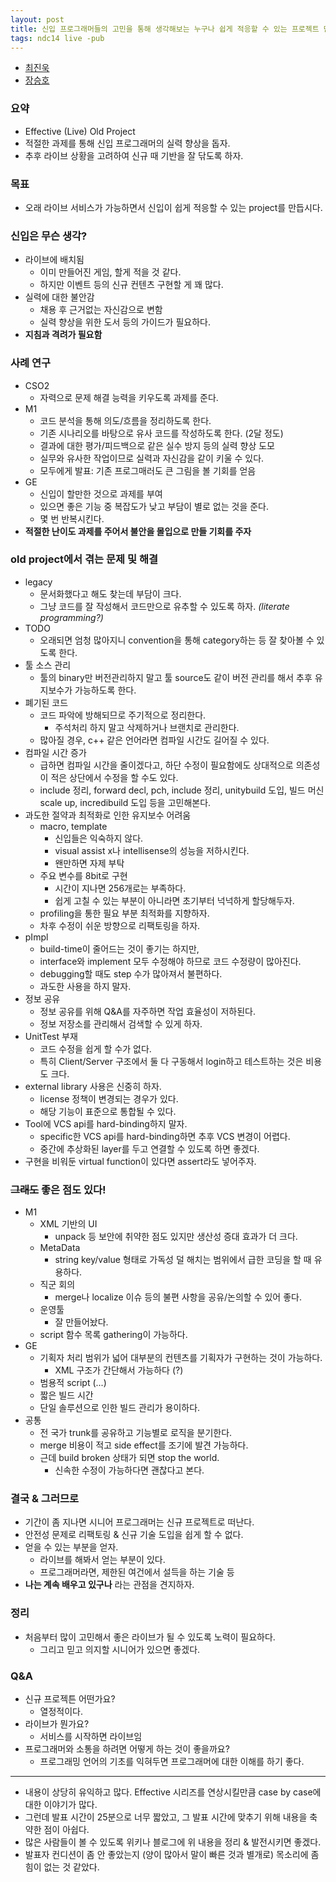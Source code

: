 ```yaml
---
layout: post
title: 신입 프로그래머들의 고민을 통해 생각해보는 누구나 쉽게 적응할 수 있는 프로젝트 만들기
tags: ndc14 live -pub
---
```


* [최진욱](https://twitter.com/LTeaRain)
* [장승호](https://twitter.com/skyser2003)

### 요약 ###

* Effective (Live) Old Project
* 적절한 과제를 통해 신입 프로그래머의 실력 향상을 돕자.
* 추후 라이브 상황을 고려하여 신규 때 기반을 잘 닦도록 하자.

### 목표 ###

* 오래 라이브 서비스가 가능하면서 신입이 쉽게 적응할 수 있는 project를 만듭시다.

###  신입은 무슨 생각? ###

* 라이브에 배치됨
	* 이미 만들어진 게임, 할게 적을 것 같다.
	* 하지만 이벤트 등의 신규 컨텐츠 구현할 게 꽤 많다.
* 실력에 대한 불안감
	* 채용 후 근거없는 자신감으로 변함
	* 실력 향상을 위한 도서 등의 가이드가 필요하다.
* **지침과 격려가 필요함**

### 사례 연구 ###

* CSO2
	* 자력으로 문제 해결 능력을 키우도록 과제를 준다.
* M1
	* 코드 분석을 통해 의도/흐름을 정리하도록 한다.
	* 기존 시나리오를 바탕으로 유사 코드를 작성하도록 한다. (2달 정도)
	* 결과에 대한 평가/피드백으로 같은 실수 방지 등의 실력 향상 도모
	* 실무와 유사한 작업이므로 실력과 자신감을 같이 키울 수 있다.
	* 모두에게 발표: 기존 프로그매러도 큰 그림을 볼 기회를 얻음
* GE
	* 신입이 할만한 것으로 과제를 부여
	* 있으면 좋은 기능 중 복잡도가 낮고 부담이 별로 없는 것을 준다.
	* 몇 번 반복시킨다.
* **적절한 난이도 과제를 주어서 불안을 몰입으로 만들 기회를 주자**

### old project에서 겪는 문제 및 해결 ###

* legacy
	* 문서화했다고 해도 찾는데 부담이 크다.
	* 그냥 코드를 잘 작성해서 코드만으로 유추할 수 있도록 하자. *(literate programming?)*
* TODO
	* 오래되면 엄청 많아지니 convention을 통해 category하는 등 잘 찾아볼 수 있도록 한다.
* 툴 소스 관리
	* 툴의 binary만 버전관리하지 말고 툴 source도 같이 버전 관리를 해서 추후 유지보수가 가능하도록 한다.
* 폐기된 코드
	* 코드 파악에 방해되므로 주기적으로 정리한다. 
		* 주석처리 하지 말고 삭제하거나 브랜치로 관리한다.
	* 많아질 경우, c++ 같은 언어라면 컴파일 시간도 길어질 수 있다.
* 컴파일 시간 증가
	* 급하면 컴파일 시간을 줄이겠다고, 하단 수정이 필요함에도 상대적으로 의존성이 적은 상단에서 수정을 할 수도 있다.
	* include 정리, forward decl, pch, include 정리, unitybuild 도입, 빌드 머신 scale up, incredibuild 도입 등을 고민해본다.
* 과도한 절약과 최적화로 인한 유지보수 어려움
	* macro, template
		* 신입들은 익숙하지 않다.
		* visual assist x나 intellisense의 성능을 저하시킨다.
		* 왠만하면 자제 부탁
	* 주요 변수를 8bit로 구현
		* 시간이 지나면 256개로는 부족하다.
		* 쉽게 고칠 수 있는 부분이 아니라면 초기부터 넉넉하게 할당해두자.
	* profiling을 통한 필요 부분 최적화를 지향하자.
	* 차후 수정이 쉬운 방향으로 리팩토링을 하자.
* pImpl
	* build-time이 줄어드는 것이 좋기는 하지만,
	* interface와 implement 모두 수정해야 하므로 코드 수정량이 많아진다.
	* debugging할 때도 step 수가 많아져서 불편하다.
	* 과도한 사용을 하지 말자.
* 정보 공유
	* 정보 공유를 위해 Q&amp;A를 자주하면 작업 효율성이 저하된다.
	* 정보 저장소를 관리해서 검색할 수 있게 하자.
* UnitTest 부재
	* 코드 수정을 쉽게 할 수가 없다.
	* 특히 Client/Server 구조에서 둘 다 구동해서 login하고 테스트하는 것은 비용도 크다.
* external library 사용은 신중히 하자.
	* license 정책이 변경되는 경우가 있다.
	* 해당 기능이 표준으로 통합될 수 있다.
* Tool에 VCS api를 hard-binding하지 말자.
	* specific한 VCS api를 hard-binding하면 추후 VCS 변경이 어렵다.
	* 중간에 추상화된 layer를 두고 연결할 수 있도록 하면 좋겠다.
* 구현을 비워둔 virtual function이 있다면 assert라도 넣어주자.

### ~~그래도~~ 좋은 점도 있다! ###

* M1
	* XML 기반의 UI
		* unpack 등 보안에 취약한 점도 있지만 생산성 증대 효과가 더 크다.
	* MetaData
		* string key/value 형태로 가독성 덜 해치는 범위에서 급한 코딩을 할 때 유용하다.
	* 직군 회의
		* merge나 localize 이슈 등의 불편 사항을 공유/논의할 수 있어 좋다.
	* 운영툴
		* 잘 만들어놨다.
	* script 함수 목록 gathering이 가능하다.
* GE
	* 기획자 처리 범위가 넓어 대부분의 컨텐츠를 기획자가 구현하는 것이 가능하다.
		* XML 구조가 간단해서 가능하다 (?)
	* 범용적 script (...)
	* 짧은 빌드 시간
	* 단일 솔루션으로 인한 빌드 관리가 용이하다.
* 공통
	* 전 국가 trunk를 공유하고 기능별로 로직을 분기한다.
	* merge 비용이 적고 side effect를 조기에 발견 가능하다.
	* 근데 build broken 상태가 되면 stop the world.
		* 신속한 수정이 가능하다면 괜찮다고 본다.

### 결국 &amp; 그러므로 ###

* 기간이 좀 지나면 시니어 프로그래머는 신규 프로젝트로 떠난다.
* 안전성 문제로 리팩토링 &amp; 신규 기술 도입을 쉽게 할 수 없다.
* 얻을 수 있는 부분을 얻자.
	* 라이브를 해봐서 얻는 부분이 있다.
	* 프로그래머라면, 제한된 여건에서 설득을 하는 기술 등
* **나는 계속 배우고 있구나** 라는 관점을 견지하자.

### 정리 ###

* 처음부터 많이 고민해서 좋은 라이브가 될 수 있도록 노력이 필요하다.
	* 그리고 믿고 의지할 시니어가 있으면 좋겠다.

### Q&amp;A ###

* 신규 프로젝튼 어떤가요?
	* 열정적이다.
* 라이브가 뭔가요?
	* 서비스를 시작하면 라이브임
* 프로그래머와 소통을 하려면 어떻게 하는 것이 좋을까요?
	* 프로그래밍 언어의 기초를 익혀두면 프로그래머에 대한 이해를 하기 좋다.

----------

* 내용이 상당히 유익하고 많다. Effective 시리즈를 연상시킬만큼 case by case에 대한 이야기가 많다.
* 그런데 발표 시간이 25분으로 너무 짧았고, 그 발표 시간에 맞추기 위해 내용을 축약한 점이 아쉽다.
* 많은 사람들이 볼 수 있도록 위키나 블로그에 위 내용을 정리 &amp; 발전시키면 좋겠다.
* 발표자 컨디션이 좀 안 좋았는지 (양이 많아서 말이 빠른 것과 별개로) 목소리에 좀 힘이 없는 것 같았다.
